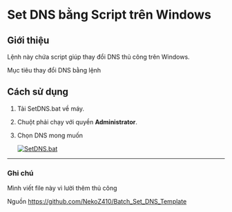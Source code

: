 # Set DNS bằng Script trên Windows

## Giới thiệu
Lệnh này chứa script giúp thay đổi DNS thủ công trên Windows.

Mục tiêu thay đổi DNS bằng lệnh 

## Cách sử dụng
1. Tải SetDNS.bat về máy.
2. Chuột phải chạy với quyền **Administrator**.
3. Chọn DNS mong muốn

   [![SetDNS.bat](https://img.shields.io/badge/Download-SetDNS.bat-blue?style=for-the-badge&logo=windows)](https://github.com/hoangprox/Set_DNS/releases/download/v1/SetDNS.bat)

---
### Ghi chú
Mình viết file này vì lười thêm thủ công 

Nguồn https://github.com/NekoZ410/Batch_Set_DNS_Template

